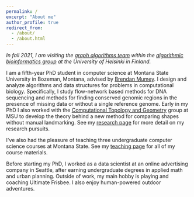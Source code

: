 ```yaml
---
permalink: /
excerpt: "About me"
author_profile: true
redirect_from:
  - /about/
  - /about.html
---
```

*In fall 2021, I am visiting the [graph algorithms team](https://www2.helsinki.fi/en/researchgroups/algorithmic-bioinformatics/teams/graph-algorithms) within the [algorithmic bioinformatics group](https://www2.helsinki.fi/en/researchgroups/algorithmic-bioinformatics) at the University of Helsinki in Finland.*

I am a fifth-year PhD student in computer science at Montana State University
in Bozeman, Montana, advised by [Brendan
Mumey](https://www.cs.montana.edu/bmumey/).  I design and
analyze algorithms and data structures for problems in computational
biology. Specifically, I study flow-network based methods for DNA sequencing and
methods for finding conserved genomic regions in the presence of missing data
or without a single reference genome.
Early in my PhD I also worked with the [Computational Topology and
Geometry](https://www.cs.montana.edu/tda/index.html) group at MSU to develop
the theory behind a new method for comparing shapes without manual landmarking.
See my [research page](https://lgw2.github.io/research/) for more detail on my
research pursuits.

I've also had the pleasure of teaching three undergraduate computer science courses at Montana
State. See my [teaching page](https://lgw2.github.io/teaching/) for all of my
course materials.

Before starting my PhD, I worked as a data scientist at an online advertising
company in Seattle, after earning undergraduate degrees in applied math and
urban planning.  Outside of work, my main hobby is playing and coaching
Ultimate Frisbee.  I also enjoy human-powered outdoor adventures.
